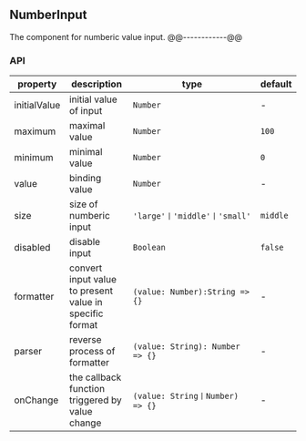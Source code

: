 ## NumberInput
The component for numberic value input.
@@------------@@
### API
property | description | type | default
-----|------| ---- | ---
initialValue | initial value of input | ```Number``` | -
maximum | maximal value | ```Number``` | ```100```
minimum | minimal value | ```Number``` | ```0```
value | binding value | ```Number``` | -
size | size of numberic input | ```'large'丨'middle'丨'small'``` | ```middle```
disabled | disable input | ```Boolean``` | ```false``` 
formatter | convert input value to present value in specific format | ```(value: Number):String => {}``` | -
parser | reverse process of formatter | ```(value: String): Number => {}```  | -
onChange | the callback function triggered by value change | ```(value: String丨Number) => {}``` | -